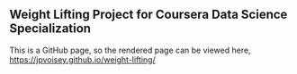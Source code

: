 ## Weight Lifting Project for Coursera Data Science Specialization

This is a GitHub page, so the rendered page can be viewed here, <https://jpvoisey.github.io/weight-lifting/>
